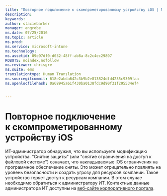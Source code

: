 ```yaml
---
title: "Повторное подключение к скомпрометированному устройству iOS | Microsoft Intune"
description: 
keywords: 
author: staciebarker
manager: angrobe
ms.date: 07/25/2016
ms.topic: article
ms.prod: 
ms.service: microsoft-intune
ms.technology: 
ms.assetid: 09e97df0-d032-48ff-ab8a-8c2c4ec29897
ROBOTS: noindex,nofollow
ms.reviewer: chrisgre
ms.suite: ems
translationtype: Human Translation
ms.sourcegitcommit: 618e2abda642c3b9b2e813824dfd4235c9309faa
ms.openlocfilehash: 0a68945a61f430ba0138fdc9d90f31f295534ef4


---
```


# Повторное подключение к скомпрометированному устройству iOS
ИТ-администратор обнаружил, что вы используете модификацию устройства. "Снятие защиты" (или "снятие ограничения на доступ к файловой системе") означает, что накладываемые iOS ограничения на программное обеспечение сняты. Это может отрицательно повлиять на уровень безопасности и создать угрозу для ресурсов компании. Такое устройство теряет доступ к ресурсам компании. В этом случае необходимо обратиться к администратору ИТ. Контактные данные администратора ИТ доступны на [веб-сайте корпоративного портала](http://portal.manage.microsoft.com).



<!--HONumber=Jul16_HO4-->


